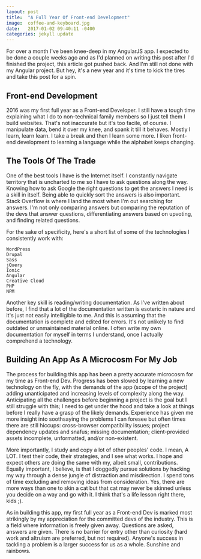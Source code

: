 ```yaml
---
layout: post
title:  "A Full Year Of Front-end Development"
image:  coffee-and-keyboard.jpg
date:   2017-01-02 09:40:11 -0400
categories: jekyll update
---
```

For over a month I've been knee-deep in my AngularJS app. I expected to be done a couple weeks ago and as I'd planned on writing this post after I'd finished the project, this article got pushed back. And I'm still not done with my Angular project. But hey, it's a new year and it's time to kick the tires and take this post for a spin.

## Front-end Development

2016 was my first full year as a Front-end Developer. I still have a tough time explaining what I do to non-technical family members so I just tell them I build websites. That's not inaccurate but it's too facile, of course. I manipulate data, bend it over my knee, and spank it till it behaves. Mostly I learn, learn learn. I take a break and then I learn some more. I liken front-end development to learning a language while the alphabet keeps changing.

## The Tools Of The Trade

One of the best tools I have is the Internet itself. I constantly navigate territory that is uncharted to me so I have to ask questions along the way. Knowing how to ask Google the right questions to get the answers I need is a skill in itself. Being able to quickly sort the answers is also important. Stack Overflow is where I land the most when I'm out searching for answers. I'm not only comparing answers but comparing the reputation of the devs that answer questions, differentiating answers based on upvoting, and finding related questions.

For the sake of specificity, here's a short list of some of the technologies I consistently work with:

    WordPress
    Drupal
    Sass
    jQuery
    Ionic
    Angular
    Creative Cloud
    PHP
    NPM

Another key skill is reading/writing documentation. As I've written about before, I find that a lot of the documentation written is esoteric in nature and it's just not easily intelligible to me. And this is assuming that the documentation is complete and edited for errors. It's not unlikely to find outdated or unmaintained material online. I often write my own documentation for myself in terms I understand, once I actually comprehend a technology.

## Building An App As A Microcosm For My Job

The process for building this app has been a pretty accurate microcosm for my time as Front-end Dev. Progress has been slowed by learning a new technology on the fly, with the demands of the app (scope of the project) adding unanticipated and increasing levels of complexity along the way. Anticipating all the challenges before beginning a project is the goal but I still struggle with this; I need to get under the hood and take a look at things before I really have a grasp of the likely demands. Experience has given me more insight into soothsaying the problems I can foresee but often times there are still hiccups: cross-browser compatibility issues; project dependency updates and snafus; missing documentation; client-provided assets incomplete, unformatted, and/or non-existent.

More importantly, I study and copy a lot of other peoples' code. I mean, A LOT. I test their code, their strategies, and I see what works. I hope and expect others are doing the same with my, albeit small, contributions. Equally important, I believe, is that I doggedly pursue solutions by hacking my way through a dense jungle of distraction and misdirection. I spend tons of time excluding and removing ideas from consideration. Yes, there are more ways than one to skin a cat but that cat may never be skinned unless you decide on a way and go with it. I think that's a life lesson right there, kids ;).

As in building this app, my first full year as a Front-end Dev is marked most strikingly by my appreciation for the committed devs of the industry. This is a field where information is freely given away. Questions are asked, answers are given. There is no barrier for entry other than curiosity (hard work and altruism are preferred, but not required). Anyone's success in tackling a problem is a larger success for us as a whole. Sunshine and rainbows.
